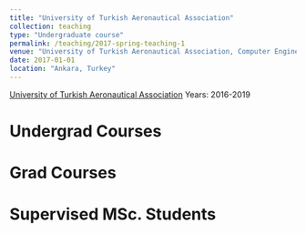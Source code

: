 ```yaml
---
title: "University of Turkish Aeronautical Association"
collection: teaching
type: "Undergraduate course"
permalink: /teaching/2017-spring-teaching-1
venue: "University of Turkish Aeronautical Association, Computer Engineering Department"
date: 2017-01-01
location: "Ankara, Turkey"
---
```


[University of Turkish Aeronautical Association](https://ceng.thk.edu.tr/en)
Years: 2016-2019

Undergrad Courses
=================

Grad Courses 
==============


Supervised MSc. Students 
=========================

